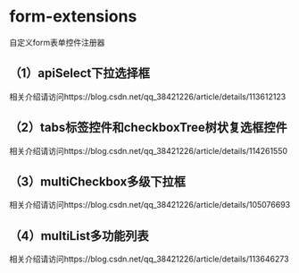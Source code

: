# form-extensions
自定义form表单控件注册器

## （1）apiSelect下拉选择框
相关介绍请访问https://blog.csdn.net/qq_38421226/article/details/113612123

## （2）tabs标签控件和checkboxTree树状复选框控件
相关介绍请访问https://blog.csdn.net/qq_38421226/article/details/114261550

## （3）multiCheckbox多级下拉框
相关介绍请访问https://blog.csdn.net/qq_38421226/article/details/105076693

## （4）multiList多功能列表
相关介绍请访问https://blog.csdn.net/qq_38421226/article/details/113646273
